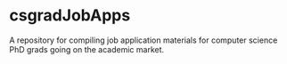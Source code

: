 # csgradJobApps
A repository for compiling job application materials for computer science PhD grads going on the academic market.
